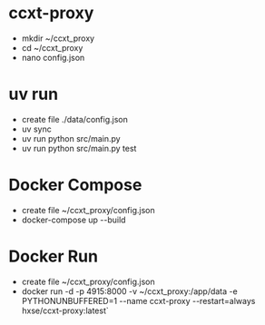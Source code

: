 # ccxt-proxy
  * mkdir ~/ccxt_proxy
  * cd ~/ccxt_proxy
  * nano config.json

# uv run
  * create file ./data/config.json
  * uv sync
  * uv run python src/main.py
  * uv run python src/main.py test
# Docker Compose
  * create file ~/ccxt_proxy/config.json
  * docker-compose up --build
# Docker Run
  * create file ~/ccxt_proxy/config.json
  * docker run -d -p 4915:8000 -v ~/ccxt_proxy:/app/data -e PYTHONUNBUFFERED=1 --name ccxt-proxy --restart=always hxse/ccxt-proxy:latest`
